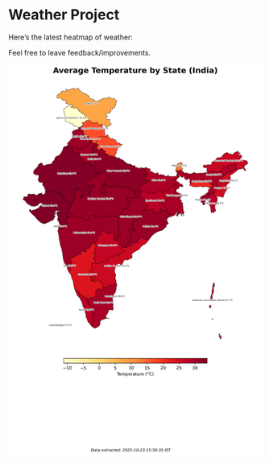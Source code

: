 # Weather Project

Here’s the latest heatmap of weather:

Feel free to leave feedback/improvements.

![India Heatmap](docs/assets/india_heatmap.png?v=FA0175)
